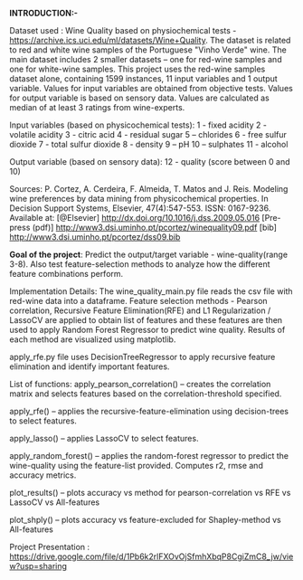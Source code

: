 **INTRODUCTION:-**

Dataset used : Wine Quality based on physiochemical tests - https://archive.ics.uci.edu/ml/datasets/Wine+Quality. 
The dataset is related to red and white wine samples of the Portuguese "Vinho Verde" wine. The main dataset includes 2 smaller datasets – one for red-wine samples and one for white-wine samples. 
This project uses the red-wine samples dataset alone, containing 1599 instances, 11 input variables and 1 output variable. 
Values for input variables are obtained from objective tests. Values for output variable is based on sensory data. Values are calculated as median of at least 3 ratings from wine-experts.

Input variables (based on physicochemical tests):
1 - fixed acidity	2 - volatile acidity		3 - citric acid		4 - residual sugar
5 – chlorides		6 - free sulfur dioxide		7 - total sulfur dioxide		8 - density
9 – pH		10 – sulphates		11 - alcohol

Output variable (based on sensory data): 
12 - quality (score between 0 and 10)

Sources: P. Cortez, A. Cerdeira, F. Almeida, T. Matos and J. Reis. 
  Modeling wine preferences by data mining from physicochemical properties.
  In Decision Support Systems, Elsevier, 47(4):547-553. ISSN: 0167-9236.
Available at: [@Elsevier] http://dx.doi.org/10.1016/j.dss.2009.05.016
             	[Pre-press (pdf)] http://www3.dsi.uminho.pt/pcortez/winequality09.pdf
               [bib] http://www3.dsi.uminho.pt/pcortez/dss09.bib

**Goal of the project**: Predict the output/target variable - wine-quality(range 3-8). Also test feature-selection methods to analyze how the different feature combinations perform. 

Implementation Details: 
The wine_quality_main.py file reads the csv file with red-wine data into a dataframe. Feature selection methods - Pearson correlation, Recursive Feature Elimination(RFE) and L1 Regularization / LassoCV are applied to obtain list of features and these features are then used to apply Random Forest Regressor to predict wine quality. 
Results of each method are visualized using matplotlib.

apply_rfe.py file uses DecisionTreeRegressor to apply recursive feature elimination and identify important features. 

List of functions: 
apply_pearson_correlation() – creates the correlation matrix and selects features based on the correlation-threshold specified.

apply_rfe() – applies the recursive-feature-elimination using decision-trees to select features.

apply_lasso() – applies LassoCV to select features.

apply_random_forest() – applies the random-forest regressor to predict the wine-quality using the feature-list provided. Computes r2, rmse and accuracy metrics.

plot_results() – plots accuracy vs method for pearson-correlation vs RFE vs LassoCV vs All-features

plot_shply() – plots accuracy vs feature-excluded for Shapley-method vs All-features

Project Presentation : https://drive.google.com/file/d/1Pb6k2rlFXOvOjSfmhXbqP8CgiZmC8_jw/view?usp=sharing



